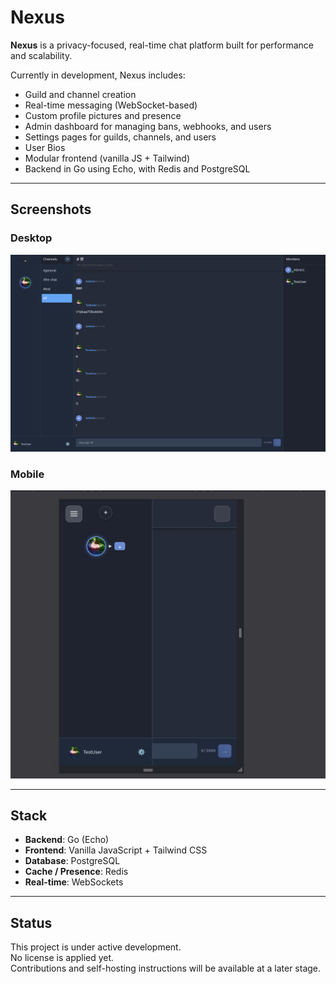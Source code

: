 # Nexus

**Nexus** is a privacy-focused, real-time chat platform built for performance and scalability.

Currently in development, Nexus includes:

- Guild and channel creation
- Real-time messaging (WebSocket-based)
- Custom profile pictures and presence
- Admin dashboard for managing bans, webhooks, and users
- Settings pages for guilds, channels, and users
- User Bios
- Modular frontend (vanilla JS + Tailwind)
- Backend in Go using Echo, with Redis and PostgreSQL

---

## Screenshots

### Desktop

![Desktop UI](images/desktopguild.png)

### Mobile

![Mobile UI](images/mobileguild.png)

---

## Stack

- **Backend**: Go (Echo)
- **Frontend**: Vanilla JavaScript + Tailwind CSS
- **Database**: PostgreSQL
- **Cache / Presence**: Redis
- **Real-time**: WebSockets

---

## Status

This project is under active development.  
No license is applied yet.  
Contributions and self-hosting instructions will be available at a later stage.
